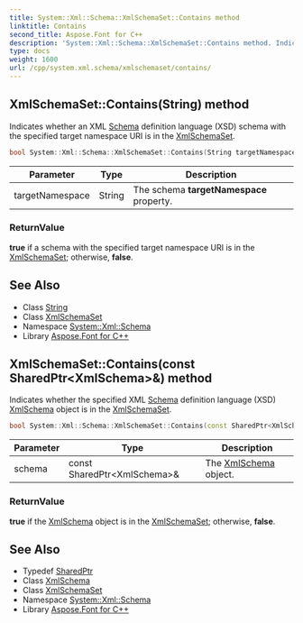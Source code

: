 ```yaml
---
title: System::Xml::Schema::XmlSchemaSet::Contains method
linktitle: Contains
second_title: Aspose.Font for C++
description: 'System::Xml::Schema::XmlSchemaSet::Contains method. Indicates whether an XML Schema definition language (XSD) schema with the specified target namespace URI is in the XmlSchemaSet in C++.'
type: docs
weight: 1600
url: /cpp/system.xml.schema/xmlschemaset/contains/
---
```

## XmlSchemaSet::Contains(String) method


Indicates whether an XML [Schema](../../) definition language (XSD) schema with the specified target namespace URI is in the [XmlSchemaSet](../).

```cpp
bool System::Xml::Schema::XmlSchemaSet::Contains(String targetNamespace)
```


| Parameter | Type | Description |
| --- | --- | --- |
| targetNamespace | String | The schema **targetNamespace** property. |

### ReturnValue

**true** if a schema with the specified target namespace URI is in the [XmlSchemaSet](../); otherwise, **false**.

## See Also

* Class [String](../../../system/string/)
* Class [XmlSchemaSet](../)
* Namespace [System::Xml::Schema](../../)
* Library [Aspose.Font for C++](../../../)
## XmlSchemaSet::Contains(const SharedPtr\<XmlSchema\>\&) method


Indicates whether the specified XML [Schema](../../) definition language (XSD) [XmlSchema](../../xmlschema/) object is in the [XmlSchemaSet](../).

```cpp
bool System::Xml::Schema::XmlSchemaSet::Contains(const SharedPtr<XmlSchema> &schema)
```


| Parameter | Type | Description |
| --- | --- | --- |
| schema | const SharedPtr\<XmlSchema\>\& | The [XmlSchema](../../xmlschema/) object. |

### ReturnValue

**true** if the [XmlSchema](../../xmlschema/) object is in the [XmlSchemaSet](../); otherwise, **false**.

## See Also

* Typedef [SharedPtr](../../../system/sharedptr/)
* Class [XmlSchema](../../xmlschema/)
* Class [XmlSchemaSet](../)
* Namespace [System::Xml::Schema](../../)
* Library [Aspose.Font for C++](../../../)
